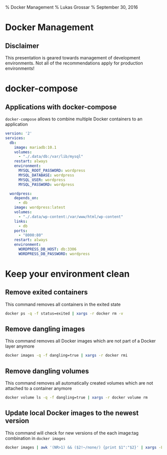 % Docker Management
% Lukas Grossar
% September 30, 2016

# Docker Management

## Disclaimer

This presentation is geared towards management of development environments. Not all of the recommendations apply for production environments!

# docker-compose

## Applications with docker-compose

`docker-compose` allows to combine multiple Docker containers to an application

```yaml
version: '2'
services:
  db:
    image: mariadb:10.1
    volumes:
      - "./.data/db:/var/lib/mysql"
    restart: always
    environment:
      MYSQL_ROOT_PASSWORD: wordpress
      MYSQL_DATABASE: wordpress
      MYSQL_USER: wordpress
      MYSQL_PASSWORD: wordpress

  wordpress:
    depends_on:
      - db
    image: wordpress:latest
    volumes:
      - "./.data/wp-content:/var/www/html/wp-content"
    links:
      - db
    ports:
      - "8000:80"
    restart: always
    environment:
      WORDPRESS_DB_HOST: db:3306
      WORDPRESS_DB_PASSWORD: wordpress
```

# Keep your environment clean

## Remove exited containers

This command removes all containers in the exited state

```bash
docker ps -q -f status=exited | xargs -r docker rm -v
```

## Remove dangling images

This command removes all Docker images which are not part of a Docker layer anymore

```bash
docker images -q -f dangling=true | xargs -r docker rmi
```

## Remove dangling volumes

This command removes all automatically created volumes which are not attached to a container anymore

```bash
docker volume ls -q -f dangling=true | xargs -r docker volume rm
```

## Update local Docker images to the newest version

This command will check for new versions of the each image:tag combination in `docker images`

```bash
docker images | awk '(NR>1) && ($2!~/none/) {print $1":"$2}' | xargs -L 1 docker pull
```

